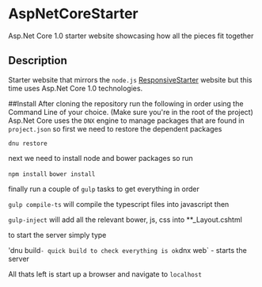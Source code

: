 # AspNetCoreStarter
Asp.Net Core 1.0 starter website showcasing how all the pieces fit together

## Description
Starter website that mirrors the `node.js` [ResponsiveStarter](https://github.com/SWilkov/ResponsiveStarter/) website but this time uses
Asp.Net Core 1.0 technologies.

##Install
After cloning the repository run the following in order using the Command Line of your choice. (Make sure you're in the root of the project)
Asp.Net Core uses the `DNX` engine to manage packages that are found in `project.json` so first we need to restore the dependent packages

`dnu restore`

next we need to install node and bower packages so run

`npm install`
`bower install`

finally run a couple of `gulp` tasks to get everything in order

`gulp compile-ts`  will compile the typescript files into javascript then

`gulp-inject`  will add all the relevant bower, js, css into **_Layout.cshtml

to start the server simply type

'dnu build` - quick build to check everything is ok
`dnx web`  - starts the server

All thats left is start up a browser and navigate to `localhost`
